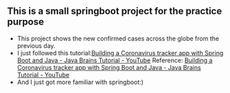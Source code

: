 ## This is a small springboot project for the practice purpose
- This project shows the new confirmed cases across the globe from the previous day. 
- I just followed this tutorial:[Building a Coronavirus tracker app with Spring Boot and Java - Java Brains Tutorial - YouTube](https://www.youtube.com/watch?v=8hjNG9GZGnQ)
Reference: [Building a Coronavirus tracker app with Spring Boot and Java - Java Brains Tutorial - YouTube](https://www.youtube.com/watch?v=8hjNG9GZGnQ)
- And I just got more familiar with springboot:)
